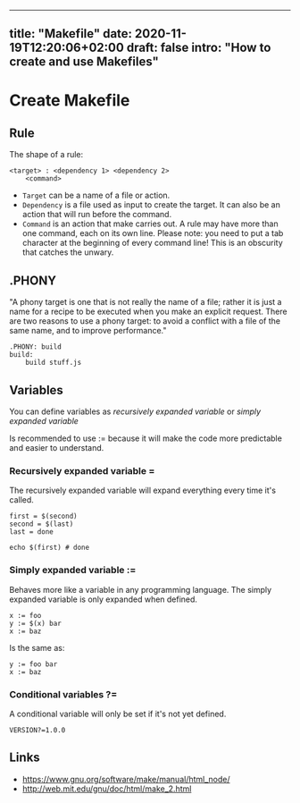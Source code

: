 
---
title: "Makefile"
date: 2020-11-19T12:20:06+02:00
draft: false
intro: "How to create and use Makefiles"
---

# Create Makefile

## Rule
The shape of a rule:
```
<target> : <dependency 1> <dependency 2>
	<command>
```

- `Target` can be a name of a file or action.
- `Dependency` is a file used as input to create the target. It can also be an action that will run before the command.
- `Command` is an action that make carries out. A rule may have more than one command, each on its own line. Please note: you need to put a tab character at the beginning of every command line! This is an obscurity that catches the unwary.

## .PHONY
"A phony target is one that is not really the name of a file; rather it is just a name for a recipe to be executed when you make an explicit request. There are two reasons to use a phony target: to avoid a conflict with a file of the same name, and to improve performance."

```
.PHONY: build
build:
	build stuff.js
```

## Variables
You can define variables as *recursively expanded variable* or *simply expanded variable*

Is recommended to use := because it will make the code more predictable and easier to understand.

### Recursively expanded variable =
The recursively expanded variable will expand everything every time it's called.

```
first = $(second)
second = $(last)
last = done

echo $(first) # done
```

### Simply expanded variable :=
Behaves more like a variable in any programming language. The simply expanded variable is only expanded when defined.

```
x := foo
y := $(x) bar
x := baz
```

Is the same as:
```
y := foo bar
x := baz
```

### Conditional variables ?=
A conditional variable will only be set if it's not yet defined.

```
VERSION?=1.0.0
```


## Links
- https://www.gnu.org/software/make/manual/html_node/
- http://web.mit.edu/gnu/doc/html/make_2.html